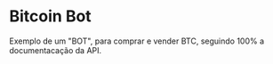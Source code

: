 # Bitcoin Bot
Exemplo de um "BOT", para comprar e vender BTC, seguindo 100% a documentacação da API.
